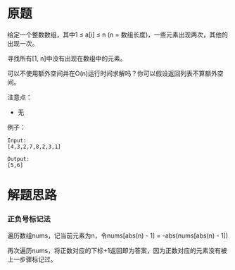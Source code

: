 # 原题
给定一个整数数组，其中1 ≤ a[i] ≤ n (n = 数组长度)，一些元素出现两次，其他的出现一次。

寻找所有[1, n]中没有出现在数组中的元素。

可以不使用额外空间并在O(n)运行时间求解吗？你可以假设返回列表不算额外空间。

注意点：

  - 无

例子：

```
Input:
[4,3,2,7,8,2,3,1]

Output:
[5,6]
```

# 解题思路
### 正负号标记法

遍历数组nums，记当前元素为n，令nums[abs(n) - 1] = -abs(nums[abs(n) - 1])

再次遍历nums，将正数对应的下标+1返回即为答案，因为正数对应的元素没有被上一步骤标记过。
